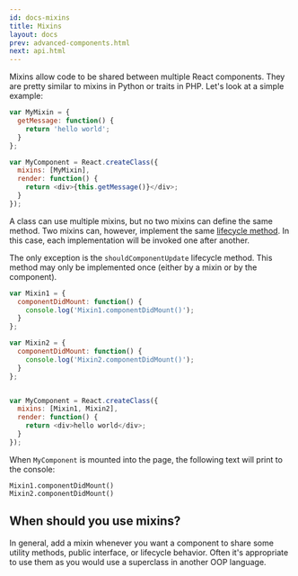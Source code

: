 ```yaml
---
id: docs-mixins
title: Mixins
layout: docs
prev: advanced-components.html
next: api.html
---
```


Mixins allow code to be shared between multiple React components. They are pretty similar to mixins
in Python or traits in PHP. Let's look at a simple example:

```javascript
var MyMixin = {
  getMessage: function() {
    return 'hello world';
  }
};

var MyComponent = React.createClass({
  mixins: [MyMixin],
  render: function() {
    return <div>{this.getMessage()}</div>;
  }
});
```

A class can use multiple mixins, but no two mixins can define the same method. Two mixins can, however,
implement the same [lifecycle method](component-lifecycle.html). In this case, each implementation will be invoked one after another.

The only exception is the `shouldComponentUpdate` lifecycle method. This method may only be implemented once
(either by a mixin or by the component).

```javascript
var Mixin1 = {
  componentDidMount: function() {
    console.log('Mixin1.componentDidMount()');
  }
};

var Mixin2 = {
  componentDidMount: function() {
    console.log('Mixin2.componentDidMount()');
  }
};


var MyComponent = React.createClass({
  mixins: [Mixin1, Mixin2],
  render: function() {
    return <div>hello world</div>;
  }
});
```

When `MyComponent` is mounted into the page, the following text will print to the console:

```
Mixin1.componentDidMount()
Mixin2.componentDidMount()
```

## When should you use mixins?

In general, add a mixin whenever you want a component to share some utility methods, public interface,
or lifecycle behavior. Often it's appropriate to use them as you would use a superclass in another OOP language.
